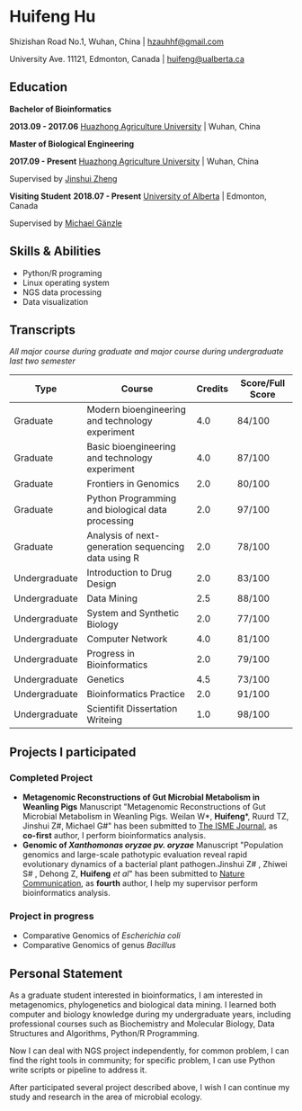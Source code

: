 # Huifeng Hu

Shizishan Road No.1, Wuhan, China | hzauhhf@gmail.com

University Ave. 11121, Edmonton, Canada | huifeng@ualberta.ca

## Education
**Bachelor of Bioinformatics**

**2013.09 - 2017.06**  [Huazhong Agriculture University](http://www.hzau.edu.cn/en/HOME.htm) | Wuhan, China

**Master of Biological Engineering**

**2017.09 - Present** [Huazhong Agriculture University](http://www.hzau.edu.cn/en/HOME.htm) | Wuhan, China

Supervised by [Jinshui Zheng](https://scholar.google.com.tw/citations?hl=zh-CN&user=L9z2gMAAAAAJ&view_op=list_works&sortby=pubdate)

**Visiting Student** 
**2018.07 - Present**    [University of Alberta](https://www.ualberta.ca/) | Edmonton, Canada

Supervised by [Michael Gänzle](https://scholar.google.ca/citations?user=Zc29kvEAAAAJ&hl=en)

## Skills & Abilities

*	Python/R programing
*   Linux operating system
*	NGS data processing
*	Data visualization

## Transcripts
*All major course during graduate and major course during undergraduate last two semester*

|Type|Course|Credits |Score/Full Score|
|--|--|--|--|
|Graduate|Modern bioengineering and technology experiment|4.0|84/100
|Graduate|Basic bioengineering and technology experiment|4.0|87/100|
|Graduate|Frontiers in Genomics|2.0|80/100
|Graduate|Python Programming and biological data processing|2.0|97/100
|Graduate|Analysis of next-generation sequencing data using R|2.0| 78/100
|Undergraduate|Introduction to Drug Design|2.0|83/100
|Undergraduate|Data Mining| 2.5|88/100|
|Undergraduate|System and Synthetic Biology|2.0|77/100
|Undergraduate|Computer Network|4.0|81/100
|Undergraduate|Progress in Bioinformatics|2.0|79/100
|Undergraduate|Genetics | 4.5| 73/100
|Undergraduate|Bioinformatics Practice|2.0|91/100
|Undergraduate|Scientifit Dissertation Writeing|1.0|98/100

## Projects I participated

### Completed Project
* **Metagenomic Reconstructions of Gut Microbial Metabolism in Weanling Pigs**
Manuscript "Metagenomic Reconstructions of Gut Microbial Metabolism in Weanling Pigs. Weilan W*, **Huifeng***, Ruurd TZ, Jinshui Z#, Michael G#" has been submitted to [The ISME Journal](https://www.nature.com/ismej/), as **co-first** author, I perform bioinformatics analysis.
* **Genomic of *Xanthomonas oryzae pv. oryzae*** 
Manuscript "Population genomics and large-scale pathotypic evaluation reveal rapid evolutionary dynamics of a bacterial plant pathogen.Jinshui Z# , Zhiwei S# , Dehong Z, **Huifeng** *et al*" has been submitted to [Nature Communication](https://www.nature.com/ncomms/), as **fourth** author, I help my supervisor perform bioinformatics analysis.

### Project in progress
* Comparative Genomics of *Escherichia coli*
* Comparative Genomics of genus *Bacillus*

## Personal Statement
As a graduate student interested in bioinformatics, I am interested in metagenomics, phylogenetics and biological data mining. I learned both computer and biology knowledge during my undergraduate years, including professional courses such as Biochemistry and Molecular Biology, Data Structures and Algorithms, Python/R Programming. 

Now I can deal with NGS project independently, for common problem, I can find the right tools in community; for specific problem, I can use Python write scripts or pipeline to address it.

After participated several project described above, I wish I can continue my study and research in the area of microbial ecology. 